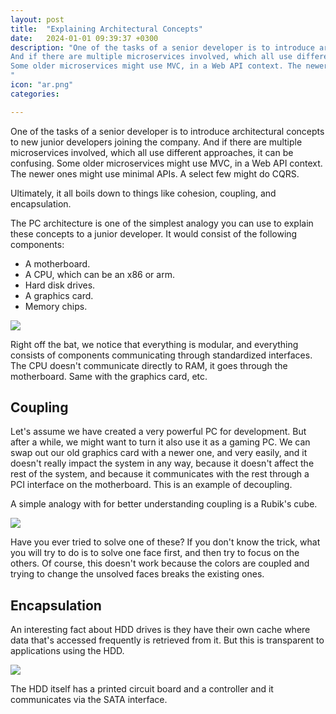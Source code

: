 ```yaml
---
layout: post
title:  "Explaining Architectural Concepts"
date:   2024-01-01 09:39:37 +0300
description: "One of the tasks of a senior developer is to introduce architectural concepts to new junior developers joining the company.
And if there are multiple microservices involved, which all use different approaches, it can be confusing.
Some older microservices might use MVC, in a Web API context. The newer ones might use minimal APIs. A select few might do CQRS. 
"
icon: "ar.png"
categories: 

---
```

One of the tasks of a senior developer is to introduce architectural concepts to new junior developers joining the company. And if there are multiple microservices involved, which all use different approaches, it can be confusing. Some older microservices might use MVC, in a Web API context. The newer ones might use minimal APIs. A select few might do CQRS.

Ultimately, it all boils down to things like cohesion, coupling, and encapsulation.

The PC architecture is one of the simplest analogy you can use to explain these concepts to a junior developer. It would consist of the following components:

* A motherboard.
* A CPU, which can be an x86 or arm.
* Hard disk drives.
* A graphics card.
* Memory chips.

<img src="moth.png" class="img" />

Right off the bat, we notice that everything is modular, and everything consists of components communicating through standardized interfaces. The CPU doesn't communicate directly to RAM, it goes through the motherboard. Same with the graphics card, etc.

## Coupling

Let's assume we have created a very powerful PC for development. But after a while, we might want to turn it also use it as a gaming PC. We can swap out our old graphics card with a newer one, and very easily, and it doesn't really impact the system in any way, because it doesn't affect the rest of the system, and because it communicates with the rest through a PCI interface on the motherboard. This is an example of decoupling.

A simple analogy with for better understanding coupling is a Rubik's cube.

<img src="rubik.jpeg" class="img" />

Have you ever tried to solve one of these? If you don't know the trick, what you will try to do is to solve one face first, and then try to focus on the others. 
Of course, this doesn't work because the colors are coupled and trying to change the unsolved faces breaks the existing ones.

## Encapsulation

An interesting fact about HDD drives is they have their own cache where data that's accessed frequently is retrieved from it. But this is transparent to applications using the HDD.

<img src="hdd.png" class="img" />

The HDD itself has a printed circuit board and a controller and it communicates via the SATA interface.  